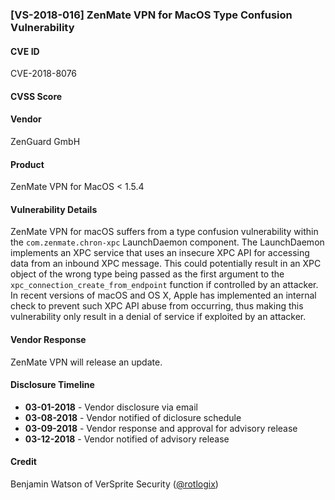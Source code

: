 ### [VS-2018-016] ZenMate VPN for MacOS Type Confusion Vulnerability		
  		  
#### CVE ID		
CVE-2018-8076
		
#### CVSS Score		
		
#### Vendor		
ZenGuard GmbH 		
		
#### Product		
ZenMate VPN for MacOS < 1.5.4
		
#### Vulnerability Details
		
ZenMate VPN for macOS suffers from a type confusion vulnerability within the `com.zenmate.chron-xpc` LaunchDaemon component.  The LaunchDaemon implements an XPC service that uses an insecure XPC API for accessing data from an inbound XPC message.  This could potentially result in an XPC object of the wrong type being passed as the first argument to the `xpc_connection_create_from_endpoint` function if controlled by an attacker.  In recent versions of macOS and OS X, Apple has implemented an internal check to prevent such XPC API abuse from occurring, thus making this vulnerability only result in a denial of service if exploited by an attacker.		
 		
#### Vendor Response		
ZenMate VPN will release an update. 
  		
#### Disclosure Timeline		
 		
* **03-01-2018** - Vendor disclosure via email		
* **03-08-2018** - Vendor notified of diclosure schedule		
* **03-09-2018** - Vendor response and approval for advisory release 		
* **03-12-2018** - Vendor notified of advisory release	
 		
#### Credit		
Benjamin Watson of VerSprite Security
([@rotlogix](https://twitter.com/rotlogix))
